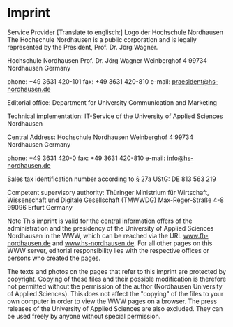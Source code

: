 # Imprint
Service Provider
[Translate to englisch:] Logo der Hochschule Nordhausen
The Hochschule Nordhausen is a public corporation and is legally represented by the President, Prof. Dr. Jörg Wagner.

Hochschule Nordhausen
Prof. Dr. Jörg Wagner
Weinberghof 4
99734 Nordhausen
Germany

phone: +49 3631 420-101
fax: +49 3631 420-810
e-mail: praesident@hs-nordhausen.de


Editorial office:
Department for University Communication and Marketing

Technical implementation:
IT-Service of the University of Applied Sciences Nordhausen

Central Address:
Hochschule Nordhausen
Weinberghof 4
99734 Nordhausen
Germany

phone: +49 3631 420-0
fax: +49 3631 420-810
e-mail: info@hs-nordhausen.de


Sales tax identification number according to § 27a UStG: DE 813 563 219

Competent supervisory authority:
Thüringer Ministrium für Wirtschaft, Wissenschaft und Digitale Gesellschaft (TMWWDG)
Max-Reger-Straße 4-8
99096 Erfurt
Germany

Note
This imprint is valid for the central information offers of the administration and the presidency of the University of Applied Sciences Nordhausen in the WWW, which can be reached via the URL www.fh-nordhausen.de and www.hs-nordhausen.de. For all other pages on this WWW server, editorial responsibility lies with the respective offices or persons who created the pages.

The texts and photos on the pages that refer to this imprint are protected by copyright. Copying of these files and their possible modification is therefore not permitted without the permission of the author (Nordhausen University of Applied Sciences). This does not affect the "copying" of the files to your own computer in order to view the WWW pages on a browser. The press releases of the University of Applied Sciences are also excluded. They can be used freely by anyone without special permission.
